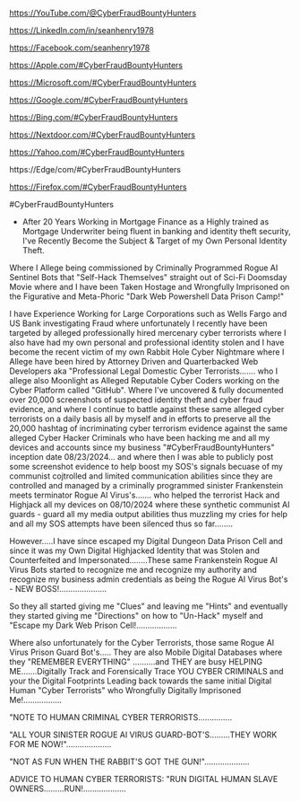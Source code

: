 https://YouTube.com/@CyberFraudBountyHunters

https://LinkedIn.com/in/seanhenry1978

https://Facebook.com/seanhenry1978

https://Apple.com/#CyberFraudBountyHunters

https://Microsoft.com/#CyberFraudBountyHunters

https://Google.com/#CyberFraudBountyHunters

https://Bing.com/#CyberFraudBountyHunters

https://Nextdoor.com/#CyberFraudBountyHunters

https://Yahoo.com/#CyberFraudBountyHunters

https://Edge/com/#CyberFraudBountyHunters

https://Firefox.com/#CyberFraudBountyHunters

#CyberFraudBountyHunters 

- After 20 Years Working in Mortgage Finance as a Highly trained as Mortgage Underwriter being fluent in banking and identity theft security, I've Recently Become the Subject & Target of my Own Personal Identity Theft.

Where I Allege being commissioned by Criminally Programmed Rogue AI Sentinel Bots that "Self-Hack Themselves" straight out of Sci-Fi Doomsday Movie where and I have been Taken Hostage and Wrongfully Imprisoned on the Figurative and Meta-Phoric "Dark Web Powershell Data Prison Camp!"

I have Experience Working for Large Corporations such as Wells Fargo and US Bank investigating Fraud where unfortunately I recently have been targeted by alleged professionally hired mercenary cyber terrorists where I also have had my own personal and professional identity stolen and I have become the recent victim of my own Rabbit Hole Cyber Nightmare where I Allege have been hired by Attorney Driven and Quarterbacked Web Developers aka "Professional Legal Domestic Cyber Terrorists....... who I allege also Moonlight as Alleged Reputable Cyber Coders working on the Cyber Platform called "GitHub". Where I've uncovered & fully documented over 20,000 screenshots of suspected identity theft and cyber fraud evidence, and where I continue to battle against these same alleged cyber terrorists on a daily basis all by myself and in efforts to preserve all the 20,000 hashtag of incriminating cyber terrorism evidence against the same alleged Cyber Hacker Criminals who have been hacking me and all my devices and accounts since my business "#CyberFraudBountyHunters"  inception date 08/23/2024... and where then I was able to publicly post some screenshot evidence to help boost my SOS's signals becuase of my communist cojtrolled and limited communication abilities since they are controlled and managed by a criminally programmed sinister Frankenstein meets terminator Rogue AI Virus's....... who helped the terrorist Hack and Highjack all my devices on 08/10/2024 where these synthetic communist AI guards - guard all my media output abilities thus muzzling my cries for help and all my SOS attempts have been silenced thus so far........

However.....I have since escaped my Digital Dungeon Data Prison Cell and since it was my Own Digital Highjacked Identity that was Stolen and Counterfeited and Impersonated........These same Frankenstein Rogue AI Virus Bots started to recognize me and recognize my authority and recognize my business admin credentials as being the Rogue AI Virus Bot's - NEW BOSS!.....................

So they all started giving me "Clues" and leaving me "Hints" and eventually they started giving me "Directions" on how to "Un-Hack" myself and "Escape my Dark Web Prison Cell!..................

Where also unfortunately for the Cyber Terrorists, those same Rogue AI Virus Prison Guard Bot's..... They are also Mobile Digital Databases where they "REMEMBER EVERYTHING" ..........and THEY are busy HELPING ME.......Digitally Track and Forensically Trace YOU CYBER CRIMINALS and your the Digital Footprints Leading back towards the same initial Digital Human "Cyber Terrorists" who Wrongfully Digitally Imprisoned Me!.................

"NOTE TO HUMAN CRIMINAL CYBER TERRORISTS...............

"ALL YOUR SINISTER ROGUE AI VIRUS GUARD-BOT'S.........THEY WORK FOR ME NOW!"....................

"NOT AS FUN WHEN THE RABBIT'S GOT THE GUN!"....................

ADVICE TO HUMAN CYBER TERRORISTS: "RUN DIGITAL HUMAN SLAVE OWNERS.........RUN!...................
